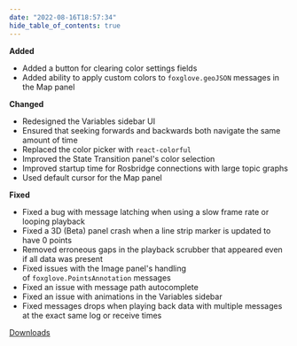 ```yaml
---
date: "2022-08-16T18:57:34"
hide_table_of_contents: true
---
```

**Added**
- Added a button for clearing color settings fields
- Added ability to apply custom colors to `foxglove.geoJSON` messages in the Map panel 

**Changed**
- Redesigned the Variables sidebar UI
- Ensured that seeking forwards and backwards both navigate the same amount of time 
- Replaced the color picker with `react-colorful` 
- Improved the State Transition panel's color selection 
- Improved startup time for Rosbridge connections with large topic graphs 
- Used default cursor for the Map panel 

**Fixed**
- Fixed a bug with message latching when using a slow frame rate or looping playback
- Fixed a 3D (Beta) panel crash when a line strip marker is updated to have 0 points 
- Removed erroneous gaps in the playback scrubber that appeared even if all data was present 
- Fixed issues with the Image panel's handling of `foxglove.PointsAnnotation` messages 
- Fixed an issue with message path autocomplete 
- Fixed an issue with animations in the Variables sidebar 
- Fixed messages drops when playing back data with multiple messages at the exact same log or receive times 

[Downloads](https://github.com/foxglove/studio/releases/tag/v1.22.0)
